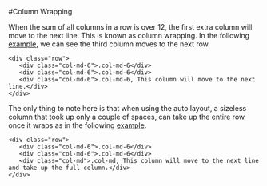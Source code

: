 
#Column Wrapping

When the sum of all columns in a row is over 12, the first extra column will move to the next line. This is known as column wrapping.
In the following <a href="archives/Class Htmls/ex7.html" target="_blank">example</a>, we can see the third column moves to the next row.
~~~
<div class="row">
   <div class="col-md-6">.col-md-6</div>
   <div class="col-md-6">.col-md-6</div>
   <div class="col-md-6">.col-md-6, This column will move to the next line.</div>
</div>
~~~

The only thing to note here is that when using the auto layout, a sizeless column that took up only a couple of spaces, can take up the entire row
once it wraps as in the following <a href="archives/Class Htmls/ex7a.html" target="_blank">example</a>.
~~~
<div class="row">
   <div class="col-md-6">.col-md-6</div>
   <div class="col-md-6">.col-md-6</div>
   <div class="col-md">.col-md, This column will move to the next line and take up the full column.</div>
</div>
~~~
